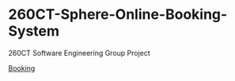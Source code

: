 # 260CT-Sphere-Online-Booking-System
260CT Software Engineering Group Project

<a href="booking.html" title="booking">Booking</a>
